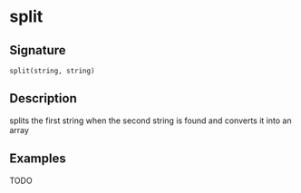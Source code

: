 # split

## Signature

`split(string, string)`

## Description

splits the first string when the second string is found and converts it into an array 

## Examples

TODO
